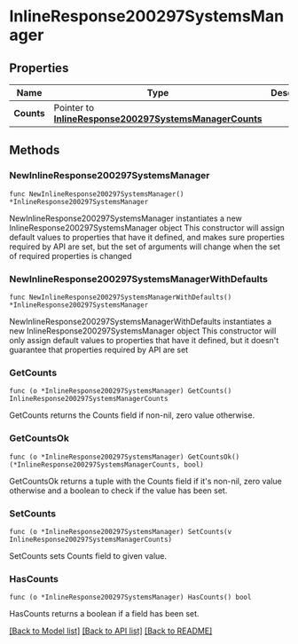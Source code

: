 # InlineResponse200297SystemsManager

## Properties

Name | Type | Description | Notes
------------ | ------------- | ------------- | -------------
**Counts** | Pointer to [**InlineResponse200297SystemsManagerCounts**](InlineResponse200297SystemsManagerCounts.md) |  | [optional] 

## Methods

### NewInlineResponse200297SystemsManager

`func NewInlineResponse200297SystemsManager() *InlineResponse200297SystemsManager`

NewInlineResponse200297SystemsManager instantiates a new InlineResponse200297SystemsManager object
This constructor will assign default values to properties that have it defined,
and makes sure properties required by API are set, but the set of arguments
will change when the set of required properties is changed

### NewInlineResponse200297SystemsManagerWithDefaults

`func NewInlineResponse200297SystemsManagerWithDefaults() *InlineResponse200297SystemsManager`

NewInlineResponse200297SystemsManagerWithDefaults instantiates a new InlineResponse200297SystemsManager object
This constructor will only assign default values to properties that have it defined,
but it doesn't guarantee that properties required by API are set

### GetCounts

`func (o *InlineResponse200297SystemsManager) GetCounts() InlineResponse200297SystemsManagerCounts`

GetCounts returns the Counts field if non-nil, zero value otherwise.

### GetCountsOk

`func (o *InlineResponse200297SystemsManager) GetCountsOk() (*InlineResponse200297SystemsManagerCounts, bool)`

GetCountsOk returns a tuple with the Counts field if it's non-nil, zero value otherwise
and a boolean to check if the value has been set.

### SetCounts

`func (o *InlineResponse200297SystemsManager) SetCounts(v InlineResponse200297SystemsManagerCounts)`

SetCounts sets Counts field to given value.

### HasCounts

`func (o *InlineResponse200297SystemsManager) HasCounts() bool`

HasCounts returns a boolean if a field has been set.


[[Back to Model list]](../README.md#documentation-for-models) [[Back to API list]](../README.md#documentation-for-api-endpoints) [[Back to README]](../README.md)


